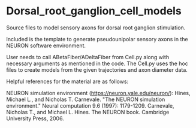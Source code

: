 # Dorsal_root_ganglion_cell_models

Source files to model sensory axons for dorsal root ganglion stimulation.

Included is the template to generate pseudounipolar sensory axons in the NEURON software environment.

User needs to call ABetaFiber/ADeltaFiber from Cell.py along with necessary arguments as mentioned in the code. The Cell.py uses the hoc files to create models from the given trajectories and axon diameter data. 

Helpful references for the material are as follows:

NEURON simulation environment (https://neuron.yale.edu/neuron/): Hines, Michael L., and Nicholas T. Carnevale. "The NEURON simulation environment." Neural computation 9.6 (1997): 1179-1209. Carnevale, Nicholas T., and Michael L. Hines. The NEURON book. Cambridge University Press, 2006.


